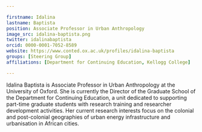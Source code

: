 ```yaml
---

firstname: Idalina
lastname: Baptista
position: Associate Professor in Urban Anthropology
image_src: idalina-baptista.png
twitter: idalinabaptista
orcid: 0000-0001-7052-8589
website: https://www.conted.ox.ac.uk/profiles/idalina-baptista
groups: [Steering Group]
affiliations: [Department for Continuing Education, Kellogg College]

---
```


Idalina Baptista is Associate Professor in Urban Anthropology at the University of Oxford. She is currently the Director of the Graduate School of the Department for Continuing Education, a unit dedicated to supporting part-time graduate students with research training and researcher development activities. Her current research interests focus on the colonial and post-colonial geographies of urban energy infrastructure and urbanisation in African cities.
